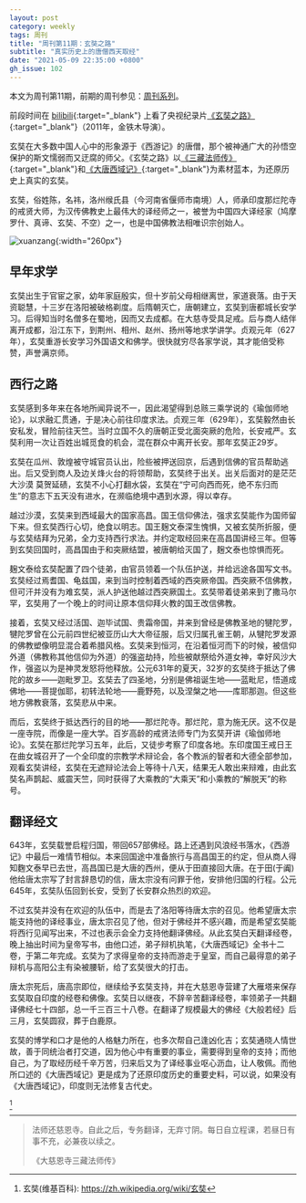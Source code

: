 ```yaml
---
layout: post
category: weekly
tags: 周刊
title: "周刊第11期：玄奘之路"
subtitle: "真实历史上的唐僧西天取经"
date: "2021-05-09 22:35:00 +0800"
gh_issue: 102
---
```


本文为周刊第11期，前期的周刊参见：[周刊系列](/tags/周刊)。

前段时间在 [bilibili](https://www.bilibili.com/bangumi/play/ep121359){:target="_blank"} 上看了央视纪录片[《玄奘之路》](https://movie.douban.com/subject/6952630/){:target="_blank"}（2011年，金铁木导演）。

玄奘在大多数中国人心中的形象源于《西游记》的唐僧，那个被神通广大的孙悟空保护的斯文懦弱而又迂腐的师父。《玄奘之路》以[《三藏法师传》](https://book.douban.com/subject/1546323/){:target="_blank"}和[《大唐西域记》](https://book.douban.com/subject/3232159/){:target="_blank"}为素材蓝本，为还原历史上真实的玄奘。

玄奘，俗姓陈，名祎，洛州缑氏县（今河南省偃师市南境）人，师承印度那烂陀寺的戒贤大师，为汉传佛教史上最伟大的译经师之一，被誉为中国四大译经家（鸠摩罗什、真谛、玄奘、不空）之一，也是中国佛教法相唯识宗创始人。

![xuanzang]({{site.images_baseurl}}/people/Xuanzang_w.jpeg?w=260){:width="260px"}

## 早年求学

玄奘出生于官宦之家，幼年家庭殷实，但十岁前父母相继离世，家道衰落。由于天资聪慧，十三岁在洛阳被破格剃度。后隋朝灭亡，唐朝建立，玄奘到唐都城长安学习。后得知当时名僧多在蜀地，因而又去成都。在大慈寺受具足戒。后与商人结伴离开成都，沿江东下，到荆州、相州、赵州、扬州等地求学讲学。贞观元年（627年），玄奘重游长安学习外国语文和佛学。很快就穷尽各家学说，其才能倍受称赞，声誉满京师。

## 西行之路

玄奘感到多年来在各地所闻异说不一，因此渴望得到总赅三乘学说的《瑜伽师地论》，以求融汇贯通，于是决心前往印度求法。贞观三年（629年），玄奘毅然由长安私发，冒险前往天竺。当时立国不久的唐朝正受北面突厥的危险，长安戒严。玄奘利用一次让百姓出城觅食的机会，混在群众中离开长安。那年玄奘正29岁。

玄奘在瓜州、敦煌被守城官员认出，险些被押送回京，后遇到信佛的官员帮助逃出。后又受到商人及边关烽火台的将领帮助，玄奘终于出关。出关后面对的是茫茫大沙漠 莫贺延碛，玄奘不小心打翻水袋，玄奘在“宁可向西而死，绝不东归而生”的意志下五天没有进水，在濒临绝境中遇到水源，得以幸存。

越过沙漠，玄奘来到西域最大的国家高昌。国王信仰佛法，强求玄奘能作为国师留下来。但玄奘西行心切，绝食以明志。国王麹文泰深生愧惧，又被玄奘所折服，便与玄奘结拜为兄弟，全力支持西行求法。并约定取经回来在高昌国讲经三年。但等到玄奘回国时，高昌国由于和突厥结盟，被唐朝给灭国了，麹文泰也惊惧而死。

麹文泰给玄奘配置了四个徒弟，由官员领着一个队伍护送，并给远途各国写文书。玄奘经过焉耆国、龟兹国，来到当时控制着西域的西突厥帝国。西突厥不信佛教，但可汗并没有为难玄奘，派人护送他越过西突厥国土。玄奘带着徒弟来到了撒马尔罕，玄奘用了一个晚上的时间让原本信仰拜火教的国王改信佛教。

接着，玄奘又经过活国、迦毕试国、贵霜帝国，并来到曾经是佛教圣地的犍陀罗，犍陀罗曾在公元前四世纪被亚历山大大帝征服，后又归属孔雀王朝，从犍陀罗发源的佛教塑像明显混合着希腊风格。玄奘来到恒河，在沿着恒河而下的时候，被信仰外道（佛教称其他信仰为外道）的强盗劫持，险些被献祭给外道女神，幸好风沙大作，强盗以为是神灵发怒将他释放。公元631年的夏天，32岁的玄奘终于抵达了佛陀的故乡——迦毗罗卫。玄奘去了四圣地，分别是佛祖诞生地——蓝毗尼，悟道成佛地——菩提伽耶，初转法轮地——鹿野苑，以及涅槃之地——库耶那迦。但这些地方佛教衰落，玄奘悲从中来。

而后，玄奘终于抵达西行的目的地——那烂陀寺。那烂陀，意为施无厌。这不仅是一座寺院，而像是一座大学。百岁高龄的戒贤法师专门为玄奘开讲《瑜伽师地论》。玄奘在那烂陀学习五年，此后，又徒步考察了印度各地。东印度国王戒日王在曲女城召开了一个全印度的宗教学术辩论会，各个教派的智者和大德全部参加，观看玄奘讲经，玄奘在无遮辩论法会上等待十八天，结果无人敢出来辩难，由此玄奘名声鹊起、威震天竺，同时获得了大乘教的“大乘天”和小乘教的“解脱天”的称号。

## 翻译经文

643年，玄奘载誉启程归国，带回657部佛经。路上还遇到风浪经书落水，《西游记》中最后一难情节相似。本来回国途中准备旅行与高昌国王的约定，但从商人得知麴文泰早已去世，高昌国已是大唐的西州，便从于田直接回大唐。在于田(于阗)他给唐太宗写了封言辞恳切的信，唐太宗没有问罪于他，安排他归国的行程。公元645年，玄奘队伍回到长安，受到了长安群众热烈的欢迎。

不过玄奘并没有在欢迎的队伍中，而是去了洛阳等待唐太宗的召见。他希望唐太宗能支持他的译经事业，唐太宗召见了他，但对于佛经并不感兴趣，而是希望玄奘能将西行见闻写出来，不过也表示会全力支持他翻译佛经。从此玄奘白天翻译经卷，晚上抽出时间为皇帝写书，由他口述，弟子辩机执笔，《大唐西域记》全书十二卷，于第二年完成。玄奘为了求得皇帝的支持而游走于皇室，而自己最得意的弟子辩机与高阳公主有染被腰斩，给了玄奘很大的打击。

唐太宗死后，唐高宗即位，继续给予玄奘支持，并在大慈恩寺营建了大雁塔来保存玄奘取自印度的经卷和佛像。玄奘日以继夜，不辞辛苦翻译经卷，率领弟子一共翻译佛经七十四部，总一千三百三十八卷。在翻译了规模最大的佛经《大般若经》后三月，玄奘圆寂，葬于白鹿原。


玄奘的博学和口才是他的人格魅力所在，也多次帮自己逢凶化吉；玄奘通晓人情世故，善于同统治者打交道，因为他心中有重要的事业，需要得到皇帝的支持；而他自己，为了取经历经千辛万苦，归来后又为了译经事业呕心沥血，让人敬佩。而他所口述的《大唐西域记》更是成为了还原印度历史的重要史料，可以说，如果没有《大唐西域记》，印度则无法修复古代史。

[^1]

*********************************************

> 法师还慈恩寺。自此之后，专务翻译，无弃寸阴。每日自立程课，若昼日有事不充，必兼夜以续之。      
>
> 《大慈恩寺三藏法师传》   

[^1]: 玄奘(维基百科): https://zh.wikipedia.org/wiki/玄奘
